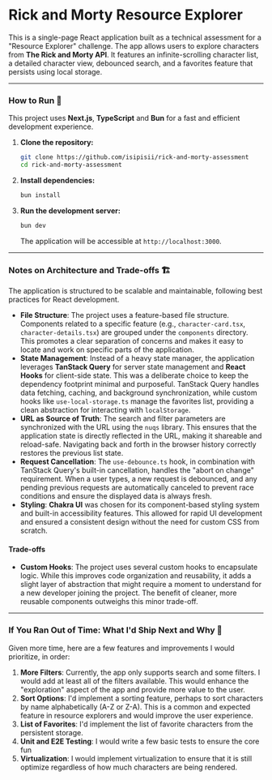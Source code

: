# Rick and Morty Resource Explorer

This is a single-page React application built as a technical assessment for a "Resource Explorer" challenge. The app allows users to explore characters from **The Rick and Morty API**. It features an infinite-scrolling character list, a detailed character view, debounced search, and a favorites feature that persists using local storage.

---

### How to Run 🏃

This project uses **Next.js**, **TypeScript** and **Bun** for a fast and efficient development experience.

1.  **Clone the repository:**
    ```bash
    git clone https://github.com/isipisii/rick-and-morty-assessment
    cd rick-and-morty-assessment
    ```
2.  **Install dependencies:**
    ```bash
    bun install
    ```
3.  **Run the development server:**
    ```bash
    bun dev
    ```
    The application will be accessible at `http://localhost:3000`.

---

### Notes on Architecture and Trade-offs 🏗️

The application is structured to be scalable and maintainable, following best practices for React development.

* **File Structure**: The project uses a feature-based file structure. Components related to a specific feature (e.g., `character-card.tsx`, `character-details.tsx`) are grouped under the `components` directory. This promotes a clear separation of concerns and makes it easy to locate and work on specific parts of the application.
* **State Management**: Instead of a heavy state manager, the application leverages **TanStack Query** for server state management and **React Hooks** for client-side state. This was a deliberate choice to keep the dependency footprint minimal and purposeful. TanStack Query handles data fetching, caching, and background synchronization, while custom hooks like `use-local-storage.ts` manage the favorites list, providing a clean abstraction for interacting with `localStorage`.
* **URL as Source of Truth**: The search and filter parameters are synchronized with the URL using the `nuqs` library. This ensures that the application state is directly reflected in the URL, making it shareable and reload-safe. Navigating back and forth in the browser history correctly restores the previous list state.
* **Request Cancellation**: The `use-debounce.ts` hook, in combination with TanStack Query's built-in cancellation, handles the "abort on change" requirement. When a user types, a new request is debounced, and any pending previous requests are automatically canceled to prevent race conditions and ensure the displayed data is always fresh.
* **Styling**: **Chakra UI** was chosen for its component-based styling system and built-in accessibility features. This allowed for rapid UI development and ensured a consistent design without the need for custom CSS from scratch.

#### Trade-offs

* **Custom Hooks**: The project uses several custom hooks to encapsulate logic. While this improves code organization and reusability, it adds a slight layer of abstraction that might require a moment to understand for a new developer joining the project. The benefit of cleaner, more reusable components outweighs this minor trade-off.

---

### If You Ran Out of Time: What I'd Ship Next and Why 🚀

Given more time, here are a few features and improvements I would prioritize, in order:

1.  **More Filters**: Currently, the app only supports search and some filters. I would add at least all of the filters available. This would enhance the "exploration" aspect of the app and provide more value to the user.
2.  **Sort Options**: I'd implement a sorting feature, perhaps to sort characters by name alphabetically (A-Z or Z-A). This is a common and expected feature in resource explorers and would improve the user experience.
3.  **List of Favorites**: I'd implement the list of favorite characters from the persistent storage.
4.  **Unit and E2E Testing**: I would write a few basic tests to ensure the core fun
5.  **Virtualization**: I would implement virtualization to ensure that it is still optimize regardless of how much characters are being rendered.
